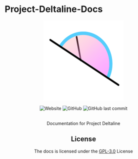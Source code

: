# Project-Deltaline-Docs

<div align=center>

<img src="favicon.ico">

<img alt="Website" src="https://img.shields.io/website?down_color=red&down_message=offline&up_color=green&up_message=online&url=https%3A%2F%2Fno767.github.io%2FProject-Deltaline-Docs%2F"> <img alt="GitHub" src="https://img.shields.io/github/license/No767/Project-Deltaline-Docs"> <img alt="GitHub last commit" src="https://img.shields.io/github/last-commit/No767/Project-Deltaline-Docs">

<br>Documentation for Project Deltaline</br>

## License
The docs is licensed under the [GPL-3.0](https://github.com/No767/Project-Deltaline-Docs/blob/main/LICENSE.txt) License

